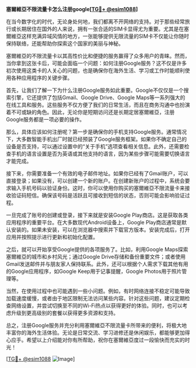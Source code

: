**塞爾維亞不限流量卡怎么注册google[[TG💪+ @esim1088](https://t.me/s/esim1088)]**

在当今数字化的时代，无论身处何地，我们都离不开网络的支持。对于那些经常旅行或长期居住在国外的人来说，拥有一张合适的SIM卡显得尤为重要。尤其是在塞爾維亞这样充满异域风情的地方，一张能够提供无限流量的SIM卡不仅能让你随时保持联络，还能帮助你探索这个国家的美丽与神秘。

塞爾維亞的不限流量卡以其高性价比和便捷的服务赢得了众多用户的青睐。然而，当你拿到这张卡后，可能会面临一个问题：如何注册Google服务？这不仅是许多初次使用这类卡的人关心的问题，也是确保你在海外生活、学习或工作时能顺利使用各种应用程序的关键步骤。

首先，让我们了解一下为什么注册Google服务如此重要。Google不仅仅是一个搜索引擎，它还提供了包括Gmail、Google Drive、Google Maps等一系列强大的在线工具和服务。这些服务不仅方便了我们的日常生活，而且在商务沟通中也扮演着不可或缺的角色。因此，无论你是短期访问还是长期定居塞爾維亞，注册Google服务都是一项必要的操作。

那么，具体应该如何注册呢？第一步是确保你的手机支持Google服务。通常情况下，大多数智能手机出厂时就已经预装了Google服务框架。如果你不确定自己的设备是否支持，可以通过设置中的“关于手机”选项查看相关信息。此外，还需要检查手机的语言设置是否为英语或其他支持的语言，因为某些步骤可能需要切换语言才能完成。

接下来，你需要准备一个有效的电子邮件地址。如果你已经有了Gmail账户，可以直接登录；如果没有，可以创建一个新的账户。在创建新账户的过程中，系统会要求输入手机号码以验证身份。这时，你可以使用你购买的塞爾維亞不限流量卡来接收验证码短信。确保该号码是活跃且可接收到短信的状态，否则可能会影响验证过程。

一旦完成了账号的创建或登录，接下来就是安装Google Play商店。这是获取各类应用程序的重要平台。在大多数现代Android设备上，Google Play商店通常是默认安装的。如果未安装，可以在浏览器中搜索并下载官方版本。安装完成后，打开应用并按照提示进行更新和初始化配置。

之后，就可以开始享受Google提供的各项服务了。比如，利用Google Maps探索塞爾維亞的城市和乡村风光；通过Google Drive存储和备份重要文件；或者使用Gmail发送邮件并与朋友家人保持联系。此外，还可以根据个人需求下载其他有用的Google应用程序，如Google Keep用于记事提醒，Google Photos用于照片管理等。

当然，在使用过程中也可能遇到一些小问题。例如，有时网络连接不稳定可能导致加载速度缓慢，或者由于地区限制无法访问某些内容。针对这些问题，建议定期检查网络设置，并尝试切换至不同的Wi-Fi热点以获得更好的体验。同时，也可以考虑升级到更高级别的套餐以获得更多资源和支持。

总之，注册Google服务并充分利用塞爾維亞不限流量卡所带来的便利，将极大地丰富你的海外生活体验。无论是日常交流、学习进修还是休闲娱乐，都能够更加得心应手。希望以上介绍能对你有所帮助，祝你在塞爾維亞度过一段愉快而充实的时光！

[[TG💪+ @esim1088](https://t.me/s/esim1088) ![Image](https://i.postimg.cc/4NQfJmqS/Snipaste-2025-05-13-00-14-12.png)]